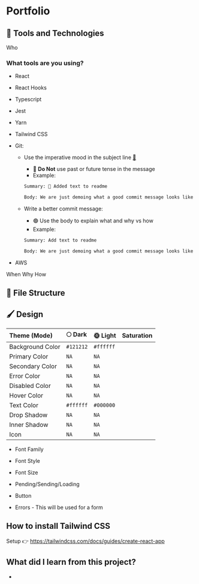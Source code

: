 # Portfolio

## 🧰 Tools and Technologies

Who

### What tools are you using?

- React
- React Hooks
- Typescript
- Jest
- Yarn
- Tailwind CSS
- Git:

  - Use the imperative mood in the subject line [🔗](https://youtu.be/JiZACkPNm8U)

    - 🚫 **Do Not** use past or future tense in the message
    - Example:

    ```bash
    Summary: 🙈 Added text to readme

    Body: We are just demoing what a good commit message looks like
    ```

  - Write a better commit message:

    - 🟢 Use the body to explain what and why vs how
    - Example:

    ```bash
    Summary: Add text to readme

    Body: We are just demoing what a good commit message looks like
    ```

- AWS

When
Why
How

## 📂 File Structure

## 🖌️ Design

| Theme (Mode)     | 🌕 Dark   | 🌞 Light  | Saturation |
| :--------------- | :-------- | :-------- | :--------- |
| Background Color | `#121212` | `#ffffff` |
| Primary Color    | `NA`      | `NA`      |
| Secondary Color  | `NA`      | `NA`      |
| Error Color      | `NA`      | `NA`      |
| Disabled Color   | `NA`      | `NA`      |
| Hover Color      | `NA`      | `NA`      |
| Text Color       | `#ffffff` | `#000000` |
| Drop Shadow      | `NA`      | `NA`      |
| Inner Shadow     | `NA`      | `NA`      |
| Icon             | `NA`      | `NA`      |

- Font Family
- Font Style
- Font Size

- Pending/Sending/Loading

- Button

- Errors - This will be used for a form

## How to install Tailwind CSS

Setup 👉 https://tailwindcss.com/docs/guides/create-react-app

## What did I learn from this project?

-
